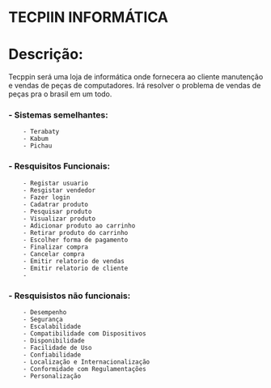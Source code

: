# TECPIIN INFORMÁTICA

# Descrição:

Tecppin será uma loja de informática onde fornecera ao cliente manutenção e vendas de peças de computadores. Irá resolver o problema de vendas de peças pra o brasil em um todo.

### - Sistemas semelhantes:

        - Terabaty
        - Kabum
        - Pichau

### - Resquisitos Funcionais:

        - Registar usuario
        - Resgistar vendedor
        - Fazer login
        - Cadatrar produto
        - Pesquisar produto
        - Visualizar produto
        - Adicionar produto ao carrinho 
        - Retirar produto do carrinho 
        - Escolher forma de pagamento 
        - Finalizar compra
        - Cancelar compra 
        - Emitir relatorio de vendas 
        - Emitir relatorio de cliente 
        - 

### - Resquisistos não funcionais:

        - Desempenho
        - Segurança
        - Escalabilidade
        - Compatibilidade com Dispositivos
        - Disponibilidade
        - Facilidade de Uso
        - Confiabilidade
        - Localização e Internacionalização
        - Conformidade com Regulamentações
        - Personalização



